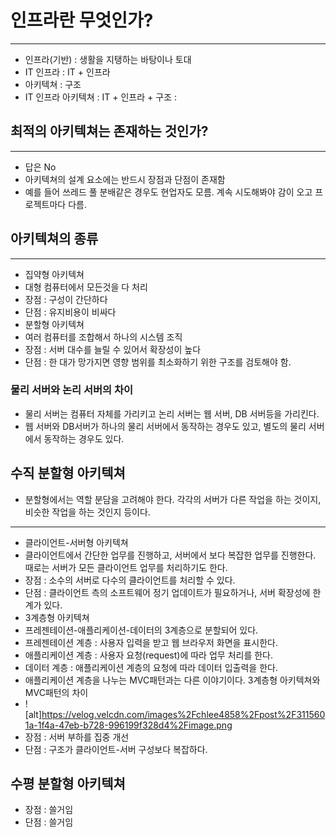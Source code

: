 # 인프라란 무엇인가?
---
- 인프라(기반) : 생활을 지탱하는 바탕이나 토대
- IT 인프라 : IT + 인프라
- 아키텍쳐 : 구조
- IT 인프라 아키텍쳐 : IT + 인프라 + 구조 : 

## 최적의 아키텍쳐는 존재하는 것인가?
---
- 답은 No
 - 아키텍쳐의 설계 요소에는 반드시 장점과 단점이 존재함
 - 예를 들어 쓰레드 풀 분배같은 경우도 현업자도 모름. 계속 시도해봐야 감이 오고 프로젝트마다 다름.

## 아키텍쳐의 종류
---
- 집약형 아키텍쳐
 - 대형 컴퓨터에서 모든것을 다 처리
 - 장점 : 구성이 간단하다
 - 단점 : 유지비용이 비싸다
- 분할형 아키텍쳐
 - 여러 컴퓨터를 조합해서 하나의 시스템 조직
 - 장점 : 서버 대수를 늘릴 수 있어서 확장성이 높다
 - 단점 : 한 대가 망가지면 영향 범위를 최소화하기 위한 구조를 검토해야 함.

### 물리 서버와 논리 서버의 차이
- 물리 서버는 컴퓨터 자체를 가리키고 논리 서버는 웹 서버, DB 서버등을 가리킨다.
- 웹 서버와 DB서버가 하나의 물리 서버에서 동작하는 경우도 있고, 별도의 물리 서버에서 동작하는 경우도 있다.

## 수직 분할형 아키텍쳐
- 분할형에서는 역할 분담을 고려해야 한다. 각각의 서버가 다른 작업을 하는 것이지, 비슷한 작업을 하는 것인지 등이다.
---
- 클라이언트-서버형 아키텍쳐
 - 클라이언트에서 간단한 업무를 진행하고, 서버에서 보다 복잡한 업무를 진행한다. 때로는 서버가 모든 클라이언트 업무를 처리하기도 한다.
 - 장점 : 소수의 서버로 다수의 클라이언트를 처리할 수 있다.
 - 단점 : 클라이언트 측의 소프트웨어 정기 업데이트가 필요하거나, 서버 확장성에 한계가 있다.
- 3계층형 아키텍쳐
 - 프레젠테이션-애플리케이션-데이터의 3계층으로 분할되어 있다.
 - 프레젠테이션 계층 : 사용자 입력을 받고 웹 브라우저 화면을 표시한다.
 - 애플리케이션 계층 : 사용자 요청(request)에 따라 업무 처리를 한다.
 - 데이터 계층 : 애플리케이션 계층의 요청에 따라 데이터 입출력을 한다.
 - 애플리케이션 계층을 나누는 MVC패턴과는 다른 이야기이다. 3계층형 아키텍쳐와 MVC패턴의 차이
 - ![alt]https://velog.velcdn.com/images%2Fchlee4858%2Fpost%2F3115601a-1f4a-47eb-b728-996199f328d4%2Fimage.png 
 - 장점 : 서버 부하를 집중 개선
 - 단점 : 구조가 클라이언트-서버 구성보다 복잡하다. 

 ## 수평 분할형 아키텍쳐
 - 장점 : 쓸거임
 - 단점 : 쓸거임
